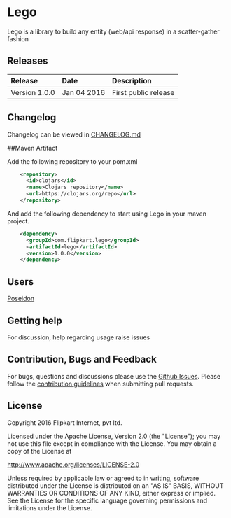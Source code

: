 Lego
=======

Lego is a library to build any entity (web/api response) in a scatter-gather fashion

## Releases

| Release | Date | Description |
|:------------|:----------------|:------------|
| Version 1.0.0             | Jan 04 2016      |    First public release

## Changelog

Changelog can be viewed in [CHANGELOG.md](https://github.com/flipkart-incubator/Lego/blob/master/CHANGELOG.md)

##Maven Artifact

Add the following repository to your pom.xml

```xml
    <repository>
      <id>clojars</id>
      <name>Clojars repository</name>
      <url>https://clojars.org/repo</url>
    </repository>
```

And add the following dependency to start using Lego in your maven project.

```xml
    <dependency>
      <groupId>com.flipkart.lego</groupId>
      <artifactId>lego</artifactId>
      <version>1.0.0</version>
    </dependency>
```

## Users

[Poseidon](https://github.com/flipkart-incubator/Poseidon)

## Getting help
For discussion, help regarding usage raise issues 

## Contribution, Bugs and Feedback

For bugs, questions and discussions please use the [Github Issues](https://github.com/flipkart-incubator/Lego/issues).
Please follow the [contribution guidelines](https://github.com/flipkart-incubator/Lego/blob/master/CONTRIBUTING.md) when submitting pull requests.

## License

Copyright 2016 Flipkart Internet, pvt ltd.

Licensed under the Apache License, Version 2.0 (the "License");
you may not use this file except in compliance with the License.
You may obtain a copy of the License at

http://www.apache.org/licenses/LICENSE-2.0

Unless required by applicable law or agreed to in writing, software
distributed under the License is distributed on an "AS IS" BASIS,
WITHOUT WARRANTIES OR CONDITIONS OF ANY KIND, either express or implied.
See the License for the specific language governing permissions and
limitations under the License.
